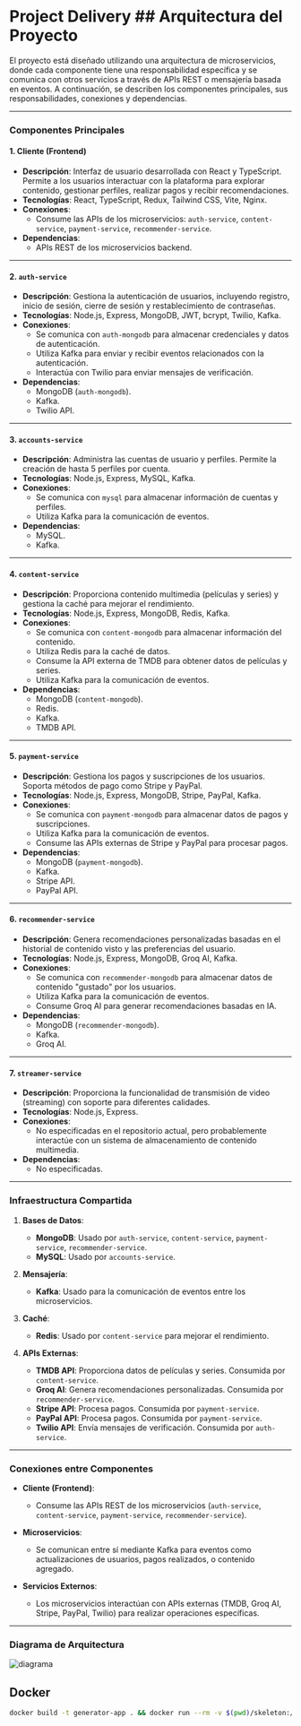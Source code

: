 # Project Delivery ## Arquitectura del Proyecto

El proyecto está diseñado utilizando una arquitectura de microservicios, donde cada componente tiene una responsabilidad específica y se comunica con otros servicios a través de APIs REST o mensajería basada en eventos. A continuación, se describen los componentes principales, sus responsabilidades, conexiones y dependencias.

---

### **Componentes Principales**

#### 1. **Cliente (Frontend)**
- **Descripción**: Interfaz de usuario desarrollada con React y TypeScript. Permite a los usuarios interactuar con la plataforma para explorar contenido, gestionar perfiles, realizar pagos y recibir recomendaciones.
- **Tecnologías**: React, TypeScript, Redux, Tailwind CSS, Vite, Nginx.
- **Conexiones**:
  - Consume las APIs de los microservicios: `auth-service`, `content-service`, `payment-service`, `recommender-service`.
- **Dependencias**:
  - APIs REST de los microservicios backend.

---

#### 2. **`auth-service`**
- **Descripción**: Gestiona la autenticación de usuarios, incluyendo registro, inicio de sesión, cierre de sesión y restablecimiento de contraseñas.
- **Tecnologías**: Node.js, Express, MongoDB, JWT, bcrypt, Twilio, Kafka.
- **Conexiones**:
  - Se comunica con `auth-mongodb` para almacenar credenciales y datos de autenticación.
  - Utiliza Kafka para enviar y recibir eventos relacionados con la autenticación.
  - Interactúa con Twilio para enviar mensajes de verificación.
- **Dependencias**:
  - MongoDB (`auth-mongodb`).
  - Kafka.
  - Twilio API.

---

#### 3. **`accounts-service`**
- **Descripción**: Administra las cuentas de usuario y perfiles. Permite la creación de hasta 5 perfiles por cuenta.
- **Tecnologías**: Node.js, Express, MySQL, Kafka.
- **Conexiones**:
  - Se comunica con `mysql` para almacenar información de cuentas y perfiles.
  - Utiliza Kafka para la comunicación de eventos.
- **Dependencias**:
  - MySQL.
  - Kafka.

---

#### 4. **`content-service`**
- **Descripción**: Proporciona contenido multimedia (películas y series) y gestiona la caché para mejorar el rendimiento.
- **Tecnologías**: Node.js, Express, MongoDB, Redis, Kafka.
- **Conexiones**:
  - Se comunica con `content-mongodb` para almacenar información del contenido.
  - Utiliza Redis para la caché de datos.
  - Consume la API externa de TMDB para obtener datos de películas y series.
  - Utiliza Kafka para la comunicación de eventos.
- **Dependencias**:
  - MongoDB (`content-mongodb`).
  - Redis.
  - Kafka.
  - TMDB API.

---

#### 5. **`payment-service`**
- **Descripción**: Gestiona los pagos y suscripciones de los usuarios. Soporta métodos de pago como Stripe y PayPal.
- **Tecnologías**: Node.js, Express, MongoDB, Stripe, PayPal, Kafka.
- **Conexiones**:
  - Se comunica con `payment-mongodb` para almacenar datos de pagos y suscripciones.
  - Utiliza Kafka para la comunicación de eventos.
  - Consume las APIs externas de Stripe y PayPal para procesar pagos.
- **Dependencias**:
  - MongoDB (`payment-mongodb`).
  - Kafka.
  - Stripe API.
  - PayPal API.

---

#### 6. **`recommender-service`**
- **Descripción**: Genera recomendaciones personalizadas basadas en el historial de contenido visto y las preferencias del usuario.
- **Tecnologías**: Node.js, Express, MongoDB, Groq AI, Kafka.
- **Conexiones**:
  - Se comunica con `recommender-mongodb` para almacenar datos de contenido "gustado" por los usuarios.
  - Utiliza Kafka para la comunicación de eventos.
  - Consume Groq AI para generar recomendaciones basadas en IA.
- **Dependencias**:
  - MongoDB (`recommender-mongodb`).
  - Kafka.
  - Groq AI.

---

#### 7. **`streamer-service`**
- **Descripción**: Proporciona la funcionalidad de transmisión de video (streaming) con soporte para diferentes calidades.
- **Tecnologías**: Node.js, Express.
- **Conexiones**:
  - No especificadas en el repositorio actual, pero probablemente interactúe con un sistema de almacenamiento de contenido multimedia.
- **Dependencias**:
  - No especificadas.

---

### **Infraestructura Compartida**

1. **Bases de Datos**:
   - **MongoDB**: Usado por `auth-service`, `content-service`, `payment-service`, `recommender-service`.
   - **MySQL**: Usado por `accounts-service`.

2. **Mensajería**:
   - **Kafka**: Usado para la comunicación de eventos entre los microservicios.

3. **Caché**:
   - **Redis**: Usado por `content-service` para mejorar el rendimiento.

4. **APIs Externas**:
   - **TMDB API**: Proporciona datos de películas y series. Consumida por `content-service`.
   - **Groq AI**: Genera recomendaciones personalizadas. Consumida por `recommender-service`.
   - **Stripe API**: Procesa pagos. Consumida por `payment-service`.
   - **PayPal API**: Procesa pagos. Consumida por `payment-service`.
   - **Twilio API**: Envía mensajes de verificación. Consumida por `auth-service`.

---

### **Conexiones entre Componentes**

- **Cliente (Frontend)**:
  - Consume las APIs REST de los microservicios (`auth-service`, `content-service`, `payment-service`, `recommender-service`).

- **Microservicios**:
  - Se comunican entre sí mediante Kafka para eventos como actualizaciones de usuarios, pagos realizados, o contenido agregado.

- **Servicios Externos**:
  - Los microservicios interactúan con APIs externas (TMDB, Groq AI, Stripe, PayPal, Twilio) para realizar operaciones específicas.

---

### **Diagrama de Arquitectura**

![diagrama](https://github.com/user-attachments/assets/329bba45-c3ac-4e66-968a-1bcae7dbc2fe)


## Docker

  ```bash
  docker build -t generator-app . && docker run --rm -v $(pwd)/skeleton:/app/skeleton generator-ap
